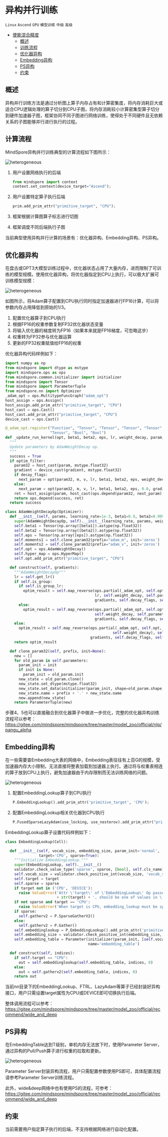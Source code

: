 # 异构并行训练

`Linux` `Ascend` `GPU` `模型训练` `中级` `高级`

<!-- TOC -->

- [使能混合精度](#异构并行训练)
    - [概述](#概述)
    - [训练流程](#训练流程)
    - [优化器异构](#优化器异构)
    - [Embedding异构](#Embedding异构)
    - [PS异构](#PS异构)
    - [约束](#约束)

<!-- /TOC -->

## 概述

异构并行训练方法是通过分析图上算子内存占有和计算密集度，将内存消耗巨大或适合CPU逻辑处理的算子切分到CPU子图，将内存消耗较小计算密集型算子切分到硬件加速器子图，框架协同不同子图进行网络训练，使得处于不同硬件且无依赖关系的子图能够并行进行执行的过程。

## 计算流程

MindSpore异构并行训练典型的计算流程如下图所示：

![heterogeneous](./images/heter.png)

1. 用户设置网络执行的后端

   ```python
   from mindspore import context
   context.set_context(device_target="Ascend");
   ```

2. 用户设置特定算子执行后端

   ```python
   prim.add_prim_attr("primitive_target", "CPU");
   ```

3. 框架根据计算图算子标志进行切图
4. 框架调度不同后端执行子图

当前典型使用异构并行计算的场景有：优化器异构、Embedding异构、PS异构。

## 优化器异构

在盘古或GPT3大模型训练过程中，优化器状态占用了大量内存，进而限制了可训练的模型规模。使用优化器异构，将优化器指定到CPU上执行，可以极大扩展可训练模型规模：

![heterogeneous](./images/heter-opt.png)

如图所示，将Adam算子配置到CPU执行同时指定加速器进行FP16计算，可以将参数内存占用降低到原始的1/3。

1. 配置优化器算子到CPU执行
2. 根据FP16的权重参数复制FP32优化器状态变量
3. 将输入优化器的梯度转为FP16（如果本来就是FP16梯度，可忽略这步）
4. 权重转为FP32参与优化器运算
5. 更新的FP32权重赋值给FP16的权重

优化器异构代码样例如下：

```python
import numpy as np
from mindspore import dtype as mstype
import mindspore.ops as ops
from mindspore.common.initializer import initializer
from mindspore import Tensor
from mindspore import ParameterTuple
from mindspore.nn import Optimizer
_adam_opt = ops.MultitypeFuncGraph("adam_opt")
host_assign = ops.Assign()
host_assign.add_prim_attr("primitive_target", "CPU")
host_cast = ops.Cast()
host_cast.add_prim_attr("primitive_target", "CPU")
device_cast = ops.Cast()

@_adam_opt.register("Function", "Tensor", "Tensor", "Tensor", "Tensor", "Number", "Tensor", "Tensor", "Tensor",
                    "Tensor", "Bool", "Bool")
def _update_run_kernel(opt, beta1, beta2, eps, lr, weight_decay, param, m, v, gradient, decay_flags, optim_filter):
  """
  Update parameters by AdamWeightDecay op.
  """
  success = True
  if optim_filter:
    param32 = host_cast(param, mstype.float32)
    gradient = device_cast(gradient, mstype.float32)
    if decay_flags:
      next_param = opt(param32, m, v, lr, beta1, beta2, eps, weight_decay, gradient)
    else:
      next_param = opt(param32, m, v, lr, beta1, beta2, eps, 0.0, gradient)
    ret = host_assign(param, host_cast(ops.depend(param32, next_param), ops.dtype(param)))
    return ops.depend(success, ret)
  return success

class AdamWeightDecayOp(Optimizer):
  def __init__(self, params, learning_rate=1e-3, beta1=0.9, beta2=0.999, eps=1e-6, weight_decay=0.0):
    super(AdamWeightDecayOp, self).__init__(learning_rate, params, weight_decay)
    self.beta1 = Tensor(np.array([beta1]).astype(np.float32))
    self.beta2 = Tensor(np.array([beta2]).astype(np.float32))
    self.eps = Tensor(np.array([eps]).astype(np.float32))
    self.moments1 = self.clone_param32(prefix="adam_m", init='zeros')
    self.moments2 = self.clone_param32(prefix="adam_v", init='zeros')
    self.opt = ops.AdamWeightDecay()
    self.hyper_map = ops.HyperMap()
    self.opt.add_prim_attr("primitive_target", "CPU")

  def construct(self, gradients):
    """AdamWeightDecayOp"""
    lr = self.get_lr()
    if self.is_group:
      if self.is_group_lr:
        optim_result = self.map_reverse(ops.partial(_adam_opt, self.opt, self.beta1, self.beta2, self.eps),
                                        lr, self.weight_decay, self.parameters, self.moments1, self.moments2,
                                        gradients, self.decay_flags, self.optim_filter)
      else:
        optim_result = self.map_reverse(ops.partial(_adam_opt, self.opt, self.beta1, self.beta2, self.eps, lr),
                                        self.weight_decay, self.parameters, self.moments1, self.moments2,
                                        gradients, self.decay_flags, self.optim_filter)
    else:
      optim_result = self.map_reverse(ops.partial(_adam_opt, self.opt, self.beta1, self.beta2, self.eps, lr,
                                                self.weight_decay), self.parameters, self.moments1, self.moments2,
                                      gradients, self.decay_flags, self.optim_filter)
    return optim_result

  def clone_param32(self, prefix, init=None):
    new = []
    for old_param in self.parameters:
      param_init = init
      if init is None:
        param_init = old_param.init
      new_state = old_param.clone()
      new_state.set_dtype(mstype.float32)
      new_state.set_data(initializer(param_init, shape=old_param.shape, dtype=mstype.float32))
      new_state.name = prefix + '.' + new_state.name
      new.append(new_state)
    return ParameterTuple(new)
```

步骤4、5也可以直接融合到优化器算子中做进一步优化，完整的优化器异构训练流程可以参考： https://gitee.com/mindspore/mindspore/tree/master/model_zoo/official/nlp/pangu_alpha

## Embedding异构

在一些需要查Embedding大表的网络中，Embedding表往往有上百G的规模，受加速器内存大小限制，无法直接将整表加载到加速器上执行。通过将与权重表相连的算子放到CPU上执行，避免加速器由于内存限制而无法训练网络的问题。

![heterogeneous](./images/heter-embed.png)

1. 配置EmbeddingLookup算子到CPU执行

   ```python
   P.EmbeddingLookup().add_prim_attr('primitive_target', 'CPU');
   ```

2. 配置EmbeddingLookup相关优化器到CPU执行

   ```python
   P.FusedSparseLazyAdam(use_locking, use_nesterov).add_prim_attr("primitive_target", "CPU");
   ```

EmbeddingLookup算子设置代码样例如下：

```python
class EmbeddingLookup(Cell):

  def __init__(self, vocab_size, embedding_size, param_init='normal',
               target='CPU', sparse=True):
    """Initialize EmbeddingLookup."""
    super(EmbeddingLookup, self).__init__()
    validator.check_value_type('sparse', sparse, [bool], self.cls_name)
    self.vocab_size = validator.check_positive_int(vocab_size, 'vocab_size')
    self.target = target
    self.sparse = sparse
    if target not in ('CPU', 'DEVICE'):
      raise ValueError('Attr \'target\' of \'EmbeddingLookup\' Op passed '
                       + str(target) + ', should be one of values in \'CPU\', \'DEVICE\'.')
    if not sparse and target == 'CPU':
      raise ValueError('When target is CPU, embedding_lookup must be sparse.')
    if sparse:
      self.gatherv2 = P.SparseGatherV2()
    else:
      self.gatherv2 = P.Gather()
    self.embeddinglookup = P.EmbeddingLookup().add_prim_attr('primitive_target', 'CPU')
    self.embedding_size = validator.check_positive_int(embedding_size, 'embedding_size')
    self.embedding_table = Parameter(initializer(param_init, [self.vocab_size, self.embedding_size]),
                                     name='embedding_table')

  def construct(self, indices):
    if self.target == "CPU":
      out = self.embeddinglookup(self.embedding_table, indices, 0)
    else:
      out = self.gatherv2(self.embedding_table, indices, 0)
    return out
```

当前nn目录下的EmbeddingLookup、FTRL、LazyAdam等算子已经封装好异构接口，用户只需设置target属性为CPU或DEVICE即可切换执行后端。

整体调用流程可以参考：https://gitee.com/mindspore/mindspore/tree/master/model_zoo/official/recommend/wide_and_deep

## PS异构

在EmbeddingTable达到T级别，单机内存无法放下时，使用Parameter Server，通过异构的Pull/Push算子进行权重的拉取和更新。

![heterogeneous](./images/heter-ps.png)

Parameter Server封装异构流程，用户只需配置参数使用PS即可，具体配置流程请参考Parameter Server训练流程。

此外，wide&deep网络中也有使用PS的流程，可参考：https://gitee.com/mindspore/mindspore/tree/master/model_zoo/official/recommend/wide_and_deep

## 约束

当前需要用户指定算子执行的后端，不支持根据网络进行自动化配置。
